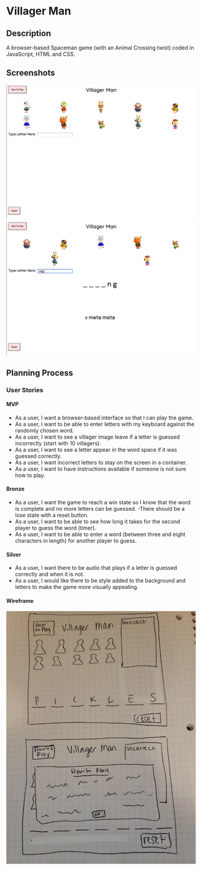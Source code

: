# Villager Man

## Description

A browser-based Spaceman game (with an Animal Crossing twist) coded in JavaScript, HTML and CSS.

## Screenshots
![Villager Man Screenshots](https://github.com/ashleighrene/villager-man/blob/main/assets/main-page.jpeg)
![Villager Man Screenshots](https://github.com/ashleighrene/villager-man/blob/main/assets/main-play.jpeg)

## Planning Process

### User Stories

#### MVP

- As a user, I want a browser-based interface so that I can play the game.
- As a user, I want to be able to enter letters with my keyboard against the randomly chosen word.
- As a user, I want to see a villager image leave if a letter is guessed incorrectly (start with 10 villagers).
- As a user, I want to see a letter appear in the word space if it was guessed correctly.
- As a user, I want incorrect letters to stay on the screen in a container.
- As a user, I want to have instructions available if someone is not sure how to play.

#### Bronze

- As a user, I want the game to reach a win state so I know that the word is complete and no more letters can be guessed.
  -There should be a lose state with a reset button.
- As a user, I want to be able to see how long it takes for the second player to guess the word (timer).
- As a user, I want to be able to enter a word (between three and eight characters in length) for another player to guess.

#### Silver

- As a user, I want there to be audio that plays if a letter is guessed correctly and when it is not.
- As a user, I would like there to be style added to the background and letters to make the game more visually appealing.

#### Wireframe

![Villager Man Wireframe Image](https://github.com/ashleighrene/villager-man/blob/main/assets/Villager-Man-Wireframe.jpg)

